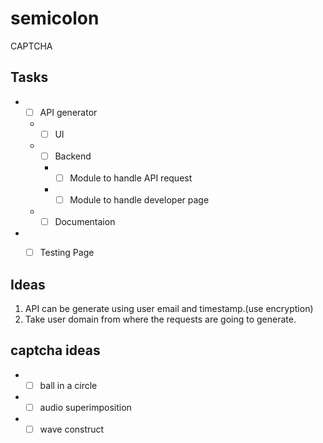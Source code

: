 # semicolon
CAPTCHA

## Tasks
* - [ ] API generator
  * - [ ] UI
  * - [ ] Backend
    * - [ ] Module to handle API request
    * - [ ] Module to handle developer page
  * - [ ] Documentaion
* - [ ] Testing Page


## Ideas
1. API can be generate using user email and timestamp.(use encryption)
2. Take user domain from where the requests are going to generate.


## captcha ideas
* - [ ] ball in a circle
* - [ ] audio superimposition
* - [ ] wave construct